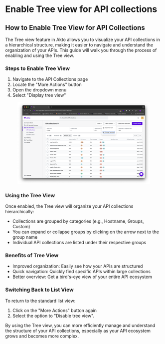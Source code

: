 # Enable Tree view for API collections

## How to Enable Tree View for API Collections

The Tree view feature in Akto allows you to visualize your API collections in a hierarchical structure, making it easier to navigate and understand the organization of your APIs. This guide will walk you through the process of enabling and using the Tree view.

### Steps to Enable Tree View

1. Navigate to the API Collections page
2. Locate the "More Actions" button
3. Open the dropdown menu
4. Select "Display tree view"

<figure><img src="../../.gitbook/assets/image (31).png" alt=""><figcaption></figcaption></figure>

### Using the Tree View

Once enabled, the Tree view will organize your API collections hierarchically:

* Collections are grouped by categories (e.g., Hostname, Groups, Custom)
* You can expand or collapse groups by clicking on the arrow next to the group name
* Individual API collections are listed under their respective groups

### Benefits of Tree View

* Improved organization: Easily see how your APIs are structured
* Quick navigation: Quickly find specific APIs within large collections
* Better overview: Get a bird's-eye view of your entire API ecosystem

### Switching Back to List View

To return to the standard list view:

1. Click on the "More Actions" button again
2. Select the option to "Disable tree view".

By using the Tree view, you can more efficiently manage and understand the structure of your API collections, especially as your API ecosystem grows and becomes more complex.
